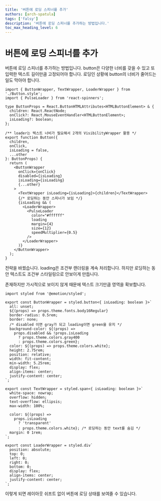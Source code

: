 ```yaml
---
title: '버튼에 로딩 스피너를 추가'
authors: [arch-spatula]
tags: ['falsy']
description: '버튼에 로딩 스피너를 추가하는 방법입니다.'
toc_max_heading_level: 6
---
```


# 버튼에 로딩 스피너를 추가

버튼에 로딩 스피너를 추가하는 방법입니다. button은 다양한 너비를 갖을 수 있고 또 입력한 텍스트 길이만큼 고정되어야 합니다. 로딩인 상황에 button의 너비가 줄어드는 일도 막아야 합니다.

<!--truncate-->

```tsx
import { ButtonWrapper, TextWrapper, LoaderWrapper } from './Button.style';
import { PulseLoader } from 'react-spinners';

type ButtonProps = React.ButtonHTMLAttributes<HTMLButtonElement> & {
  children: React.ReactNode;
  onClick?: React.MouseEventHandler<HTMLButtonElement>;
  isLoading?: boolean;
};

/** loader는 텍스트 너비가 필요해서 2개의 VisibilityWrapper 활용 */
export function Button({
  children,
  onClick,
  isLoading = false,
  ...other
}: ButtonProps) {
  return (
    <ButtonWrapper
      onClick={onClick}
      disabled={isLoading}
      isLoading={isLoading}
      {...other}
    >
      <TextWrapper isLoading={isLoading}>{children}</TextWrapper>
      {/* 로딩하는 동안 스피너가 보임 */}
      {isLoading && (
        <LoaderWrapper>
          <PulseLoader
            color="#ffffff"
            loading
            margin={4}
            size={12}
            speedMultiplier={0.5}
          />
        </LoaderWrapper>
      )}
    </ButtonWrapper>
  );
}
```

전략을 바꿨습니다. loading은 조건부 랜더링을 계속 처리합니다. 하지만 로딩하는 동안 텍스트도 조건부 스타일링으로 안보이게 만듭니다.

존재하지만 가시적으로 보이지 않게 때문에 텍스트 크기만큼 영역을 확보합니다.

```tsx
import styled from '@emotion/styled';

export const ButtonWrapper = styled.button<{ isLoading: boolean }>`
  all: unset;
  ${(props) => props.theme.fonts.body16Regular}
  border-radius: 0.5rem;
  border: none;
  /* disabled 이면 gray가 되고 loading이면 green을 유지 */
  background-color: ${(props) =>
    props.disabled && !props.isLoading
      ? props.theme.colors.gray400
      : props.theme.colors.green};
  color: ${(props) => props.theme.colors.white};
  height: 2.75rem;
  position: relative;
  width: fit-content;
  min-width: 5.25rem;
  display: flex;
  align-items: center;
  justify-content: center;
`;

export const TextWrapper = styled.span<{ isLoading: boolean }>`
  white-space: nowrap;
  overflow: hidden;
  text-overflow: ellipsis;
  max-width: 100%;

  color: ${(props) =>
    props.isLoading
      ? 'transparent'
      : props.theme.colors.white}; /* 로딩하는 동안 text를 숨김 */
  margin: 0 1rem;
`;

export const LoaderWrapper = styled.div`
  position: absolute;
  top: 0;
  left: 0;
  right: 0;
  bottom: 0;
  display: flex;
  align-items: center;
  justify-content: center;
`;
```

이렇게 되면 레이아웃 쉬프트 없이 버튼에 로딩 상태를 보여줄 수 있습니다.

<!-- TODO: 화면 추가해줍시다. -->
